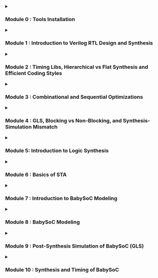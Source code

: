 

<details>
<summary> <h3> Module 0 : Tools Installation </h3> </summary>


**Yosys**
![yosys](https://github.com/user-attachments/assets/c6e81474-db27-4798-9d64-65802c028e3c)




**IVerilog**
![iverilog](https://github.com/user-attachments/assets/f59a239d-7145-4c5b-b0b3-6a7a90934065)




**GTKWave**
![gtkwave](https://github.com/user-attachments/assets/3de31f24-7b1a-45ac-9052-0b97d215041b)

</details>

<details>
<summary> <h3> Module 1 : Introduction to Verilog RTL Design and Synthesis </h3> </summary>




**GTKWave Output After Running IVerilog**
![good_mux_gtkwave](https://github.com/user-attachments/assets/840a4f95-27bd-4d36-ba19-c790bb52b40f)



**Good MUX and Testbench**
![good_mux_gvim](https://github.com/user-attachments/assets/9c820a1b-1329-4cd5-b725-f8c439f1280c)



**Yosys Output**
![Screenshot 2024-09-26 084110](https://github.com/user-attachments/assets/398ded47-7516-4b38-b87b-abec3354a0c3)



**Synthesized Netlist**
![Screenshot 2024-09-26 084833](https://github.com/user-attachments/assets/8273b602-6642-4c3f-9bb8-2a0b974559b7)


</details>

<details>
  <summary> <h3> Module 2 : Timing Libs, Hierarchical vs Flat Synthesis and Efficient Coding Styles </h3> </summary>

<h2> Introduction to timing .libs </h2>

**Introduction to Timing Libs**

![Screenshot 2024-09-28 142704](https://github.com/user-attachments/assets/398e1ea6-796e-4cde-ade5-8ca908ff36e2)

<h2> Hierarchical Synthesis </h2>

**Hierarchical Synthesis Code**

![Screenshot 2024-09-28 144633](https://github.com/user-attachments/assets/79fcd54f-3496-4e61-82e3-a6c24d6486f5)

**Hierarchical Synthesis Details 1**
![Screenshot 2024-09-28 145227](https://github.com/user-attachments/assets/9a42c2f2-69ef-48bf-9cf6-d189cfce4b58)


**Hierarchical Synthesis Details 2**

![Screenshot 2024-09-28 145307](https://github.com/user-attachments/assets/e2ed9c6c-0334-4d51-98c0-31dc1d6f147d)

**Hierarchical Synthesis Schematic**

![Screenshot 2024-09-28 145531](https://github.com/user-attachments/assets/3fb7dc8b-bbda-4e1f-bfd2-c04cccd7ab64)

<h2> Flat Synthesis </h2>

**Flat Synthesis Code**

![Screenshot 2024-09-28 150350](https://github.com/user-attachments/assets/e1606871-5434-4eee-be42-3a549f4a26c9)

**Flat Synthesis Schematic**

![Screenshot 2024-09-28 150642](https://github.com/user-attachments/assets/d4ae97bf-79ed-4a22-8e2e-6e1d7d0a7fc8)

<h2> Sub-module Level Synthesis </h2>

**Sub Module Synthesis Details**

![Screenshot 2024-09-28 150909](https://github.com/user-attachments/assets/282d050a-4288-455c-b709-cd4eee109303)


**Sub Module Synthesis Schematic**

![Screenshot 2024-09-28 150941](https://github.com/user-attachments/assets/482d2c13-781b-46ab-abe1-f8c09b178dda)

<h2> Various Flops and Synthesis </h2>


**D-FF with Asynchronous Reset GTKWave**

![Screenshot 2024-09-28 154515](https://github.com/user-attachments/assets/4f6ee167-66e4-48b0-b6ca-e3005e985776)

**D-FF with Asynchronous Reset YOSYS**

![Screenshot 2024-09-28 160045](https://github.com/user-attachments/assets/3e478a51-dcae-4128-8bfb-2ca370b8a2a2)

**D-FF with Asynchronous Set GTKWave**

![Screenshot 2024-09-28 154831](https://github.com/user-attachments/assets/b3e035a2-877b-438b-97db-91afc940ae7c)


**D-FF with Asynchronous Set YOSYS**

![Screenshot 2024-09-28 160236](https://github.com/user-attachments/assets/b88412d0-7053-498b-97c0-6b67ad7c885e)


**D-FF with Synchronous ResetGTKWave**

![Screenshot 2024-09-28 155259](https://github.com/user-attachments/assets/269a2706-3fd0-428b-bc2b-ee181dd21b3b)

**D-FF with Synchronous Reset YOSYS**

![Screenshot 2024-09-28 160359](https://github.com/user-attachments/assets/11a41703-ccb2-47ab-9fb0-3d473eee47b7)

<h2> Synthesizing Mul2 </h2>

**Mul2 Details**

![Screenshot 2024-09-28 161735](https://github.com/user-attachments/assets/2e8ef7ff-ea81-4bbe-82a7-dfa86f76639d)


**Mul2 Code**

![Screenshot 2024-09-28 162221](https://github.com/user-attachments/assets/d85f193c-20f5-413a-ad34-6138255b6012)


**Mul2 Schematic**

![Screenshot 2024-09-28 161805](https://github.com/user-attachments/assets/62e6a194-7047-40c2-82bd-2f2b057eee82)

<h2> Synthesizing Mult8 </h2>

**Mult8 Details**

![Screenshot 2024-09-28 162436](https://github.com/user-attachments/assets/f982a4b5-0ced-43aa-9a66-a19ae67fc623)


**Mult8 Code**

![Screenshot 2024-09-28 162606](https://github.com/user-attachments/assets/32d69219-bbe6-4c8f-83fc-29066022b5bb)


**Mult8 Schematic**

![Screenshot 2024-09-28 162508](https://github.com/user-attachments/assets/748fa535-440e-4f75-b5ba-624bb9b54ed9)
  
</details>

<details>
  <summary> <h3> Module 3 : Combinational and Sequential Optimizations </h3> </summary>

<h2> Optimizations </h2>

**Optimization Check 1 YOSYS**
![Screenshot 2024-10-01 003042](https://github.com/user-attachments/assets/84ed23e5-16a0-4fa2-998c-31799e1ea1db)



**Optimization Check 2 YOSYS**
![Screenshot 2024-10-01 003239](https://github.com/user-attachments/assets/639deb0a-caa8-4737-9fd2-0cfad9c24eb1)



**Optimization Check 3 YOSYS**
![Screenshot 2024-10-01 003534](https://github.com/user-attachments/assets/93a5d1db-3e1c-470c-b079-8a6a5f609dee)



**Optimization Check 4 YOSYS**
![Screenshot 2024-10-01 003932](https://github.com/user-attachments/assets/cb815290-c9f9-43bb-8f48-907511ff8a08)



**Optimization Check Multiple Module YOSYS**
![Screenshot 2024-10-01 004059](https://github.com/user-attachments/assets/ecdd172f-897f-4b25-9c37-350bf8a7a896)




<h2> D-FF Optimizations </h2>

**D-FF 1 YOSYS**

![Screenshot 2024-10-01 010407](https://github.com/user-attachments/assets/ca02da2b-c439-4a80-896b-bab757c69a5a)



**D-FF 1 GTKWave**

![Screenshot 2024-10-01 010013](https://github.com/user-attachments/assets/9df72448-d6d9-4ad6-86f9-30b2820dbd1e)



**D-FF 2 YOSYS**

![Screenshot 2024-10-01 010718](https://github.com/user-attachments/assets/e256bc6a-e676-4712-a41f-70ebb93a4148)



**D-FF 2 GTKWave**

![Screenshot 2024-10-01 010155](https://github.com/user-attachments/assets/0b037e04-59f1-43a0-b2b8-e3237fc549af)



**D-FF 3 YOSYS**

![Screenshot 2024-10-01 010843](https://github.com/user-attachments/assets/b99aa1e5-2104-4c8d-9ec3-7732ee1617bb)



**D-FF 3 GTKWave**

![Screenshot 2024-10-01 011423](https://github.com/user-attachments/assets/c47c5fc2-f16a-4d07-9756-0b5743c79f91)




**D-FF 4 YOSYS**

![Screenshot 2024-10-01 010929](https://github.com/user-attachments/assets/d206347a-5d5d-449f-9ba2-3bb312e0452a)



**D-FF 4 GTKWave**

![Screenshot 2024-10-01 011501](https://github.com/user-attachments/assets/99d285b6-b3c9-44c2-a4b2-70ca64dd94d7)



**D-FF 5 YOSYS**

![Screenshot 2024-10-01 011003](https://github.com/user-attachments/assets/97851665-94a3-4d75-9072-2a593227e6d5)



**D-FF 5 GTKWave**

![Screenshot 2024-10-01 011540](https://github.com/user-attachments/assets/ce6a5153-ad92-448d-bc4c-5b893cde0719)


<h2> Counter Optimizations </h2>

**Counter Optimization with 1 FF YOSYS**

![Screenshot 2024-10-01 012257](https://github.com/user-attachments/assets/c0c73875-60e1-40e6-b39d-5554bd50d4ac)



**Counter Optimization with 3 FF's YOSYS**

![Screenshot 2024-10-01 013252](https://github.com/user-attachments/assets/32d616c7-cf2f-4001-af7c-b018b4ddbff5)


</details>

<details>
  <summary> <h3> Module 4 : GLS, Blocking vs Non-Blocking, and Synthesis-Simulation Mismatch </h3> </summary>

<h2> Synthesis-Simulation Mismatch </h2>

**Ternary Operator MUX YOSYS**
![Screenshot 2024-10-01 023111](https://github.com/user-attachments/assets/54fa4436-124f-4741-b9b5-fad61960cf4a)



**Ternary Operator MUX GTKWave**
![Screenshot 2024-10-01 022949](https://github.com/user-attachments/assets/208da10b-4a14-4845-b1a9-edc4e117331a)



**Ternary Operator MUX GLS GTKWave**
![Screenshot 2024-10-01 023618](https://github.com/user-attachments/assets/caf8d2c9-db15-4af2-941f-a1b402d030ac)



**Bad MUX GTKWave**
![Screenshot 2024-10-01 023856](https://github.com/user-attachments/assets/58f03fa2-b2ce-4c0f-8237-457945aae014)



**Bad MUX GLS GTKWave**
![Screenshot 2024-10-01 024237](https://github.com/user-attachments/assets/3976ad7d-819e-424b-91d1-37bd8e1be72f)


<h2> Blocking Vs Non-Blocking </h2>

**Blocking Caveat YOSYS**
![Screenshot 2024-10-01 025246](https://github.com/user-attachments/assets/9d52363b-ff32-4b76-b3ee-8b5a97d7fd18)



**Blocking Caveat GTKWave**
![Screenshot 2024-10-01 024844](https://github.com/user-attachments/assets/2d7979c4-c093-475f-a9f1-b1d64d3056a7)



**Blocking Caveat GLS GTKWave**
![Screenshot 2024-10-01 025550](https://github.com/user-attachments/assets/c0b4c9cf-1c69-4b89-83b7-6d56905bdc64)



  
</details>

<details> 
<summary> <h3> Module 5: Introduction to Logic Synthesis </h3> </summary>

**Setting Up Synopsys Design Compiler (Flip-Flop)**


![Screenshot 2024-10-08 at 1 09 09 AM](https://github.com/user-attachments/assets/c9c8aa9f-fbf6-47c7-a63d-509369a7cced)



**Un-optimized Netlist**


![Screenshot 2024-10-08 at 1 11 17 AM](https://github.com/user-attachments/assets/d21b3be9-36d6-4f97-8b78-5646717aa3e0)



**Optimization**


![Screenshot 2024-10-08 at 1 17 59 AM](https://github.com/user-attachments/assets/d0d0e57c-1b69-420b-9d0f-e24b79970667)



**Optimized Netlist**


![Screenshot 2024-10-08 at 1 19 06 AM](https://github.com/user-attachments/assets/b645c2de-37c0-4c70-a2a2-e40a82d23e43)



**Design Vision Graphical User Interface**


![Screenshot 2024-10-08 at 1 26 07 AM](https://github.com/user-attachments/assets/1ac3dbb9-a4ee-4c56-9f7f-2d77e1182a74)




</details>

<details> 
<summary> <h3> Module 6 : Basics of STA </h3> </summary>

**Understanding the .lib File Part 1**



![Screenshot 2024-10-08 at 7 35 19 PM](https://github.com/user-attachments/assets/6d0e7660-e516-4c59-8bd0-b440afaedac6)





**Understanding the .lib File Part 2**


![Screenshot 2024-10-08 at 7 42 03 PM](https://github.com/user-attachments/assets/6ab03999-91aa-4ee0-bf1b-a5919cb1dbb3)



**TCL Script for Listing Cell Names**


![Screenshot 2024-10-12 at 7 32 55 PM](https://github.com/user-attachments/assets/9699894e-e85d-4b16-888d-9386d3644f64)


**Getting Direction of Pins Using TCL for AND2**


![Screenshot 2024-10-12 at 7 48 41 PM](https://github.com/user-attachments/assets/572caa09-75e8-46a7-a5a1-800574064fe5)


**Getting Direction of Pins Using TCL for NAND4**


![Screenshot 2024-10-12 at 7 54 25 PM](https://github.com/user-attachments/assets/fe4ca87b-9c49-4670-bced-9b47f2a4d9b7)


**TCL Script for Getting Name, Attribute, and Function**


![Screenshot 2024-10-12 at 8 09 09 PM](https://github.com/user-attachments/assets/c2cbaaa4-3538-47ae-9fa9-82c46aae036b)


**Output After Running TCL Script**


![Screenshot 2024-10-12 at 8 08 58 PM](https://github.com/user-attachments/assets/4006a830-2dc7-4018-961a-d6767d507513)













</details>

<details> 
<summary> <h3> Module 7 : Introduction to BabySoC Modeling </h3> </summary>

<br> 

A System on a Chip (SoC) refers to an integrated circuit that consolidates all essential components of a computing or electronic system onto a single chip. These integrated components typically include:

  1) **Central Processing Unit (CPU):** The primary processor responsible for executing instructions and managing system tasks.
  
  2) **Memory:** Incorporates RAM for temporary data storage and ROM for permanent storage.
  
  3) **Input/Output (I/O) Ports:** Interfaces that enable communication with external devices and peripherals.
  
  4) **Graphics Processing Unit (GPU):** Manages the rendering of images and videos.
  
  5) **Digital Signal Processor (DSP):** Specializes in processing audio, video, and other signal-related tasks.
  
  6) Specialized Modules: Additional components, such as wireless communication units (e.g., Wi-Fi, Bluetooth), power management systems, and various sensors, may be integrated depending on the application.



<img width="821" alt="Screenshot 2024-10-19 at 6 48 34 PM" src="https://github.com/user-attachments/assets/45f881e5-0c65-440f-8027-af56355d4615">







<u> Key Benefits of SoCs: </u> 

  1) **Size Reduction:** The integration of multiple components into a single chip drastically reduces the physical footprint of the system, making it ideal for compact designs.
  
  2) **Power Efficiency:** SoCs typically consume less power than systems composed of discrete components due to optimized interconnections and minimized external interfaces.
  
  3) **Performance Optimization:** The proximity of integrated components allows for faster data transfer and enhanced overall system performance.
  
  4) **Cost-Effectiveness:** The production of a single chip with multiple functionalities is often more economical than manufacturing several discrete components, leading to reduced costs for device manufacturers.
  
  5) **Enhanced Reliability:** With fewer external connections between components, SoCs minimize potential points of failure, increasing system reliability.



<u> Common Applications of SoCs: </u>

  1) **Smartphones and Tablets:** SoCs are integral to mobile devices, offering compact form factors and energy-efficient performance.
  
  2) **Wearable Devices:** Smartwatches, fitness trackers, and other wearables rely on SoCs for their small size and low power consumption.
  
  3) **IoT Devices:** SoCs manage sensor integration and connectivity tasks in Internet of Things (IoT) devices.
  
  4) **Embedded Systems:** Widely used in automotive, industrial, and consumer electronics, SoCs handle dedicated processing tasks efficiently.



<u> Notable Examples of SoCs: </u>

  1) **Apple A-Series:** Powers iPhones and iPads.
  
  2) **Qualcomm Snapdragon:** Found in a wide range of Android smartphones.
  
  3) **Samsung Exynos:** Used in Samsung's mobile devices.
  
  4) **NVIDIA Tegra:** Utilized in gaming consoles like the Nintendo Switch.



<u> Challenges and Considerations: </u>

  1) **Design Complexity:** Integrating multiple components onto a single chip is technically challenging and requires advanced design and fabrication techniques.
  
  2) **Thermal Management:** Concentrating various components in a compact space can lead to overheating, necessitating effective thermal management strategies.
  
  3) **Limited Flexibility:** SoCs, due to their high level of integration and application-specific design, offer less flexibility compared to discrete-component systems.



In summary, SoCs are central to the development of modern electronic devices, enabling the creation of more compact, efficient, and high-performance systems. However, their design and implementation demand sophisticated engineering solutions to address challenges such as heat dissipation, complexity, and flexibility.




Types of SoC:

  1) Microcontroller-based SoCs: These SoCs are built around a microcontroller, ideal for embedded systems that require less processing power but need integrated peripherals and memory.
  
  2) Microprocessor-based SoCs: These SoCs, often found in mobile phones, are built around a microprocessor and are designed for systems requiring more complex processing capabilities like smartphones, tablets, or personal computing devices.
  
  3) Application-Specific SoCs (ASIC): These are customized SoCs designed for particular applications that do not fit into the microcontroller or microprocessor categories. They often target specialized tasks such as video encoding, signal       
     processing, or networking.

<br> 

**SoC Structure:**
An SoC is composed of various hardware functional units that work together, including processors, memory modules, and communication subsystems. These components are interconnected by various communication frameworks like buses or Networks on Chip (NoCs).

**Functional Components:**

  1) Processor Cores: Execute software tasks and control system operations.
  2) Memory: Includes on-chip RAM, ROM, and cache for data storage and retrieval.
  3) Interfaces: Connect external devices and components.
  4) Digital Signal Processor (DSP): Handles real-time processing of audio, video, and other signals.


**SoC Design Flow:**
The SoC design process is structured in multiple stages, from specification and design, to verification and fabrication. This involves architecture design, IP integration, verification, and physical design, followed by validation and testing.


<img width="823" alt="Screenshot 2024-10-19 at 6 49 45 PM" src="https://github.com/user-attachments/assets/a4d63188-72e4-49ce-936e-945d3e82d505">




**Introduction to VSDBabySoC:**

VSDBabySoC is a compact yet powerful RISC-V-based SoC, designed to test and calibrate three open-source IP cores, while integrating an analog component. The key components of the VSDBabySoC are:


![image](https://github.com/user-attachments/assets/19432541-272e-430a-a668-379de7333056)



**RVMYTH Microprocessor:** A simple RISC-V-based CPU.
**8x-PLL:** Generates a stable clock signal for synchronization and timing.
**10-bit DAC:** Converts digital signals to analog, enabling communication with other analog devices.

**BabySoC Components:**
  1) RVMYTH Core: A basic RISC-V CPU used to perform general-purpose computing tasks.
  2) PLL (Phase-Locked Loop): A feedback control system that locks the output frequency to match a reference signal, widely used for clock generation.
  3) DAC (Digital-to-Analog Converter): Converts digital data into analog signals, essential for interfacing with analog devices in communication systems.

What is a PLL (Phase-Locked Loop)?
A Phase-Locked Loop (PLL) is a control system that generates an output signal with a phase that aligns with the phase of a given input signal. It maintains a constant phase difference between input and output, ensuring that both signals operate at the same frequency.

**Key Components of a PLL:**

  1) Phase Detector: Compares the phase of the input signal with that of the oscillator output, generating an error signal.
  2) Loop Filter: Filters the error signal, producing a smooth voltage to control the oscillator.
  3) Voltage-Controlled Oscillator (VCO): Adjusts the frequency based on the error voltage to lock onto the input frequency.
  4) In some configurations, a frequency divider is added in the feedback loop to generate output frequencies that are multiples of the reference signal.

**Why Off-Chip Clocks Can’t Be Used All the Time:**
External clocks can introduce delays due to long wiring and clock jitter. Additionally, different system blocks may require varying clock frequencies, making it impractical to rely on a single external source. Factors such as ppm (parts per million) error, frequency stability, and temperature sensitivity also impact the precision of off-chip clocks, making on-chip PLLs a more reliable option.

**Digital-to-Analog Converter (DAC):**
A Digital-to-Analog Converter (DAC) translates digital signals into analog output. DACs play a critical role in communication systems, where digitally encoded information needs to be converted into analog signals for transmission.

**Types of DACs:**

  1) Weighted Resistor DAC: Uses weighted resistances for each bit in the digital signal.
  2) R-2R Ladder DAC: Employs a repeating structure of resistors to convert the digital signal.

In the VSDBabySoC, a 10-bit DAC is used, which means it has 10 binary input bits that it converts into an analog output. This enables precise control and communication with analog devices.




</details>


<details> 
<summary> <h3> Module 8 : BabySoC Modeling </h3> </summary>

<br>

**What is Modelling?**
Modelling refers to the creation of a mathematical or logical representation of a system or a component to study its behavior, predict outcomes, and support decision-making. In the context of Modelling and Simulation (M&S), it involves constructing a physical or logical model to simulate how a system functions in the real world, allowing engineers to analyze the system under various conditions.

**Purpose of Modelling:**
The primary purpose of system modelling is to aid in:

  1) Analysis: Understanding system behavior and performance.
  2) Specification: Defining system requirements.
  3) Design: Aiding the development of complex systems.
  4) Verification and Validation: Ensuring that the system functions as intended and adheres to specifications.
  5) Communication: Conveying critical information about the system to stakeholders and collaborators.
  In the VLSI domain, modelling is essential for analyzing the functionality and performance of integrated circuits before they are physically built, saving time and resources in development.

**What Are We Modelling?** (VSDBabySoC)
For VSDBabySoC, the model consists of three main Intellectual Property (IP) cores:

  1) PLL (Phase-Locked Loop): Generates the clock signal for the entire system.
  2) RVMYTH (RISC-V CPU): Executes instructions based on the clock input.
  3) DAC (Digital-to-Analog Converter): Converts the output from RVMYTH into an analog signal.


**The flow of signals in the SoC:**

  1) Initial input signals are fed into the VSDBabySoC module.
  2) The PLL generates the proper clock signal (CLK) for the system.
  3) The clock signal triggers the RVMYTH core to execute instructions, producing intermediate values.
  4) These values are used by the DAC core to provide the final analog output signal, OUT.
  5) Additionally, the system includes a wrapper that integrates all the components and a testbench for simulation.

**Challenges in Modelling Mixed-Signal Blocks:**
A key challenge in modelling the VSDBabySoC is that it contains both digital and analog blocks, requiring different simulation approaches:

**RVMYTH (Digital Block):** Since this is a purely digital component, it can be modelled using a Hardware Description Language (HDL) like Verilog, which allows for designing and verifying its functionality using a testbench.

**DAC and PLL (Analog Blocks):** These blocks present a challenge because traditional HDLs like Verilog cannot synthesize analog designs. To simulate the functionality of these blocks, designers will often use specialized data types like real in Verilog for simulation purposes. This allows for verifying the logical correctness of the system without fully synthesizing the analog components.

**Goal of Modelling:**
The ultimate goal of this modelling effort is to simulate the functionality of the VSDBabySoC, ensuring that the system operates correctly from a logical standpoint. While physical synthesis of analog blocks (DAC, PLL) is not possible in Verilog, the model aims to verify the integration and interaction of all IP cores and check whether the system delivers the expected outputs based on input signals and clocking mechanisms.

<h2> RVMYTH MODELING </h2>

![Screenshot 2024-10-19 at 5 39 07 PM](https://github.com/user-attachments/assets/90b78d18-4962-4eaf-bfb4-f5591806a7a7)


<h2> DAC MODELING </h2>

![Screenshot 2024-10-19 at 5 47 12 PM](https://github.com/user-attachments/assets/fa13164a-1345-4de9-8116-329227f0febf)


<h2> PLL MODELING </h2>

![Screenshot 2024-10-19 at 5 51 04 PM](https://github.com/user-attachments/assets/7678b15e-3881-4ad1-b8a7-32fed46f68a3)

<h2> DAC OUTPUT VERIFICATION </h2>

![Screenshot 2024-10-19 at 6 06 53 PM](https://github.com/user-attachments/assets/b0edc2f5-eeda-4d6c-8b0c-16930ea5ad72)







</details>

<details>
  
<summary> <h3> Module 9 : Post-Synthesis Simulation of BabySoC (GLS) </h3> </summary>

<br>

**Why Perform Pre-Synthesis Simulation Instead of Jumping Straight to Post-Synthesis Simulation?**
Pre-synthesis simulation is done to verify the functionality of the design as per the written RTL code. This simulation helps ensure that the logic behaves as intended before synthesis. It focuses solely on functionality, without considering the physical properties of gates or timing delays.

On the other hand, post-synthesis simulation, also called gate-level simulation (GLS), is conducted after synthesis. It takes gate delays into account, checking not only functionality but also timing violations. Post-synthesis simulation highlights potential mismatches caused by improper use of operators or unintended latch inference. For example, incorrect usage of ‘X’ (which stands for 'Unknown' or "Don't care" in simulation or synthesis) can lead to functional discrepancies.

**Gate-Level Simulation (GLS): A Brief Overview**
"Gate level" refers to the netlist view of a circuit, typically generated by the synthesis process. While RTL simulation occurs before synthesis, GLS is a post-synthesis step.

The netlist produced during synthesis contains a detailed list of gates and IP models, representing both the functionality and timing behavior of the design. Unlike RTL simulation, which assumes zero delays and performs in a zero-delay environment, GLS can include unit delays or full timing information, providing a more realistic simulation of how the circuit behaves in terms of timing.

Gate-level simulation plays a critical role in verifying the actual implementation of the design, checking for dynamic circuit behavior that cannot be captured through static analysis. It is a key part of the verification process and helps to ensure that the synthesized design functions correctly under real-world conditions.

**Synthesizing the VSDBabySoC Design:**
To synthesize the VSDBabySoC design, you need .db format files for libraries such as avsddac.lib, avsdpll.lib, and sky130_fd_sc_hd__tt_025C_1v80.lib. These can be generated using the Synopsys Library Compiler (lc_shell).

<h2> Converting .lib to .db format </h2>

![Screenshot 2024-10-21 at 6 05 21 PM](https://github.com/user-attachments/assets/946f8ecf-10cc-4dd7-ba68-d1f7456f6d6f)


<h2> Synthesizing the Design </h2>


![Screenshot 2024-10-21 at 6 12 39 PM](https://github.com/user-attachments/assets/9b1eee7e-e523-4485-bc2a-1780dd7b95f2)





**Linking the Design**



![Screenshot 2024-10-21 at 6 13 12 PM](https://github.com/user-attachments/assets/b4e89e6c-3976-4a28-bbdc-bd951b3a9a8e)



**Report**




![Screenshot 2024-10-21 at 6 14 12 PM](https://github.com/user-attachments/assets/3bbe34c8-718f-4023-b5ce-bd555c93040d)

<h2> Post-Synthesis Waveform (Same as Pre-Synthesis Waveform) </h2>

![Screenshot 2024-10-21 at 6 29 56 PM](https://github.com/user-attachments/assets/3c0ea240-860a-48c8-bab6-5ea1a0e03e82)


  
</details>

<details>
<summary> <h3>Module 10 : Synthesis and Timing of BabySoC</h3></summary>

Table for Worst Negative/Setup Slack (WNS) & Worst Hold Slack (WHS) for different available PVT corners, for our BabySoC Design :

<table border="1">
  <tr>
    <th>PVT_Corner</th>
    <th>WNS (ns)</th>
    <th>WHS (ns)</th>
  </tr>
  <tr>
    <td>ff_n40C_1v95</td>
    <td>1.63045</td>
    <td>0.192912</td>
  </tr>
  <tr>
    <td>ss_100C_1v40</td>
    <td>0.00236607</td>
    <td>0.913952</td>
  </tr>
  <tr>
    <td>ss_100C_1v60</td>
    <td>0.033843</td>
    <td>0.631201</td>
  </tr>
  <tr>
    <td>ss_n40C_1v28</td>
    <td>-0.545218</td>
    <td>1.7782</td>
  </tr>
  <tr>
    <td>ss_n40C_1v35</td>
    <td>0.00563526</td>
    <td>1.32591</td>
  </tr>
  <tr>
    <td>ss_n40C_1v40</td>
    <td>0.0159216</td>
    <td>1.13354</td>
  </tr>
  <tr>
    <td>ss_n40C_1v44</td>
    <td>0.0141659</td>
    <td>0.973081</td>
  </tr>
  <tr>
    <td>ss_n40C_1v60</td>
    <td>0.0128164</td>
    <td>0.669568</td>
  </tr>
  <tr>
    <td>ss_n40C_1v76</td>
    <td>0.0176592</td>
    <td>0.510206</td>
  </tr>
  <tr>
    <td>tt_025C_1v80</td>
    <td>0.0132399</td>
    <td>0.315187</td>
  </tr>
  <tr>
    <td>tt_100C_1v80</td>
    <td>0.0517826</td>
    <td>0.320803</td>
  </tr>
  <tr>
    <td>ff_100C_1v65</td>
    <td>0.242766</td>
    <td>0.255021</td>
  </tr>
  <tr>
    <td>ff_100C_1v95</td>
    <td>2.74352</td>
    <td>0.201382</td>
  </tr>
  <tr>
    <td>ff_n40C_1v56</td>
    <td>0.0175333</td>
    <td>0.296205</td>
  </tr>
  <tr>
    <td>ff_n40C_1v65</td>
    <td>0.0228481</td>
    <td>0.261302</td>
  </tr>
  <tr>
    <td>ff_n40C_1v76</td>
    <td>0.49791</td>
    <td>0.230204</td>
  </tr>
</table>


<h2> WNS and WHS for Various PVT Corners </h2>

![Screenshot 2024-11-19 at 8 11 58 AM](https://github.com/user-attachments/assets/6a040641-6533-46b2-88a4-b2d488ab5e06)

<h2> WNS Plot for Various PVT Corners </h2>


![1](https://github.com/user-attachments/assets/aeded050-2d74-4de8-81e7-783422c30da1)



<h2> WHS Plot for Various PVT Corners </h2>


![2](https://github.com/user-attachments/assets/b0ffe2f7-98b9-4b0a-bd66-21298622a85a)



</details>

